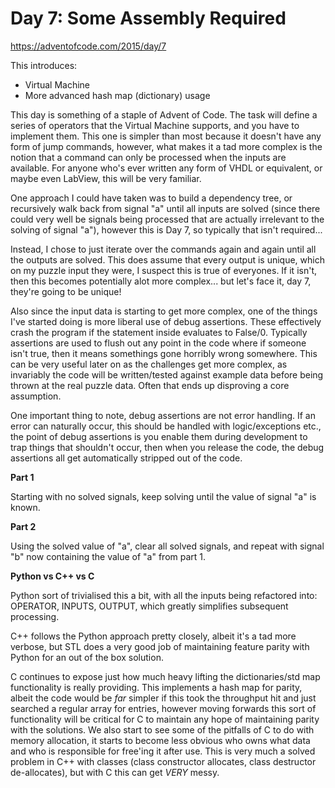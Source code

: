 # Day 7: Some Assembly Required

https://adventofcode.com/2015/day/7

This introduces:
- Virtual Machine
- More advanced hash map (dictionary) usage

This day is something of a staple of Advent of Code.  The task will define a series of operators that the Virtual Machine supports, and you have to implement them.  This one is simpler than most because it doesn't have any form of jump commands, however, what makes it a tad more complex is the notion that a command can only be processed when the inputs are available.  For anyone who's ever written any form of VHDL or equivalent, or maybe even LabView, this will be very familiar.

One approach I could have taken was to build a dependency tree, or recursively walk back from signal "a" until all inputs are solved (since there could very well be signals being processed that are actually irrelevant to the solving of signal "a"), however this is Day 7, so typically that isn't required...

Instead, I chose to just iterate over the commands again and again until all the outputs are solved.  This does assume that every output is unique, which on my puzzle input they were, I suspect this is true of everyones.  If it isn't, then this becomes potentially alot more complex... but let's face it, day 7, they're going to be unique!

Also since the input data is starting to get more complex, one of the things I've started doing is more liberal use of debug assertions.  These effectively crash the program if the statement inside evaluates to False/0.  Typically assertions are used to flush out any point in the code where if someone isn't true, then it means somethings gone horribly wrong somewhere.  This can be very useful later on as the challenges get more complex, as invariably the code will be written/tested against example data before being thrown at the real puzzle data.  Often that ends up disproving a core assumption.

One important thing to note, debug assertions are not error handling.  If an error can naturally occur, this should be handled with logic/exceptions etc., the point of debug assertions is you enable them during development to trap things that shouldn't occur, then when you release the code, the debug assertions all get automatically stripped out of the code.

**Part 1**

Starting with no solved signals, keep solving until the value of signal "a" is known.

**Part 2**

Using the solved value of "a", clear all solved signals, and repeat with signal "b" now containing the value of "a" from part 1.

**Python vs C++ vs C**

Python sort of trivialised this a bit, with all the inputs being refactored into: OPERATOR, INPUTS, OUTPUT, which greatly simplifies subsequent processing.

C++ follows the Python approach pretty closely, albeit it's a tad more verbose, but STL does a very good job of maintaining feature parity with Python for an out of the box solution.

C continues to expose just how much heavy lifting the dictionaries/std map functionality is really providing.  This implements a hash map for parity, albeit the code would be *far* simpler if this took the throughput hit and just searched a regular array for entries, however moving forwards this sort of functionality will be critical for C to maintain any hope of maintaining parity with the solutions.  We also start to see some of the pitfalls of C to do with memory allocation, it starts to become less obvious who owns what data and who is responsible for free'ing it after use.  This is very much a solved problem in C++ with classes (class constructor allocates, class destructor de-allocates), but with C this can get *VERY* messy.
